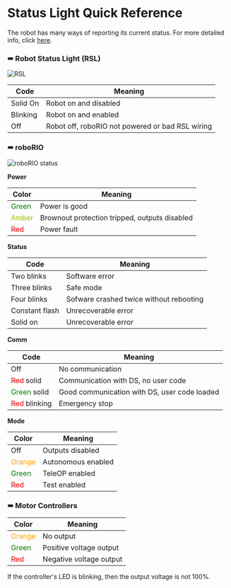 # Status Light Quick Reference

The robot has many ways of reporting its current status. For more detailed info, click [here](http://wpilib.screenstepslive.com/s/4485/m/24166/l/144972-status-light-quick-reference).

### ➠ Robot Status Light (RSL)

![RSL](http://mililanirobotics.gitbooks.io/frc-electrical-bible/content/roboRIO/rsl.jpg)

| Code     | Meaning                                          |
| -------- | -------------------------------------------------|
| Solid On | Robot on and disabled                            |
| Blinking | Robot on and enabled                             |
| Off      | Robot off, roboRIO not powered or bad RSL wiring |


### ➠ roboRIO

![roboRIO status](http://mililanirobotics.gitbooks.io/frc-electrical-bible/content/roboRIO/squareRIO.png)

**Power**

| Color | Meaning                                       |
| ----- | --------------------------------------------- |
| <font color=green>Green</font> | Power is good                                 |
| <font color=amber>Amber</font> | Brownout protection tripped, outputs disabled |
| <font color=red>Red</font>   | Power fault                                   |

**Status**

| Code | Meaning |
| ---- | ------- |
| Two blinks | Software error |
| Three blinks | Safe mode |
| Four blinks | Sofware crashed twice without rebooting |
| Constant flash | Unrecoverable error |
| Solid on | Unrecoverable error|

**Comm**

| Code | Meaning |
| ---- | ------- |
| Off  | No communication |
| <font color=red>Red</font> solid | Communication with DS, no user code |
| <font color=green>Green</font> solid | Good communication with DS, user code loaded |
| <font color=red>Red</font> blinking | Emergency stop |

**Mode**

| Color | Meaning |
| ---- | ------- |
| Off  | Outputs disabled |
| <font color=orange>Orange</font> | Autonomous enabled |
| <font color=green>Green</font> | TeleOP enabled |
| <font color=red>Red</font> | Test enabled |

### ➠ Motor Controllers

| Color | Meaning |
| ---- | ------- |
| <font color=orange>Orange</font> | No output |
| <font color=green>Green</font> | Positive voltage output |
| <font color=red>Red</font> | Negative voltage output |

If the controller's LED is blinking, then the output voltage is not 100%.